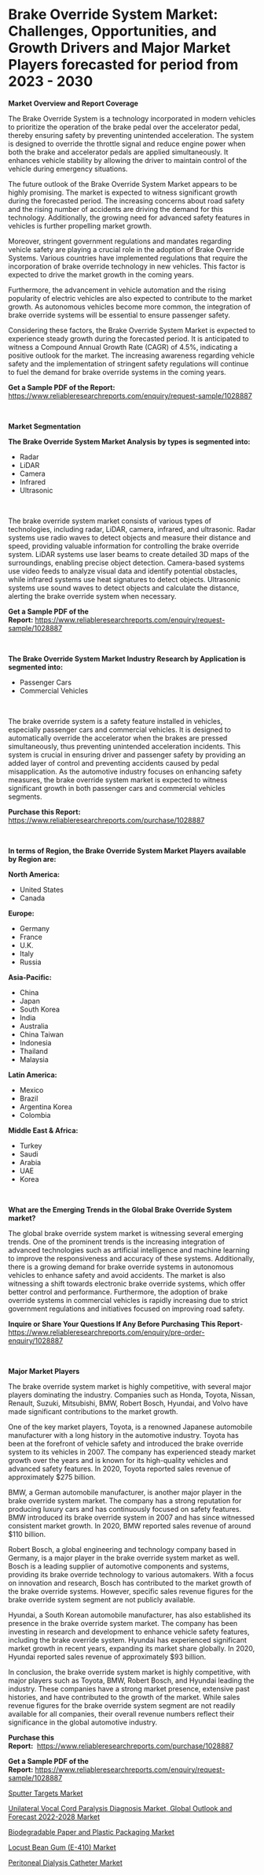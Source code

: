 <p><h1>Brake Override System Market: Challenges, Opportunities, and Growth Drivers and Major Market Players forecasted for period from 2023 - 2030</h1></p><p><strong>Market Overview and Report Coverage</strong></p>
<p><p>The Brake Override System is a technology incorporated in modern vehicles to prioritize the operation of the brake pedal over the accelerator pedal, thereby ensuring safety by preventing unintended acceleration. The system is designed to override the throttle signal and reduce engine power when both the brake and accelerator pedals are applied simultaneously. It enhances vehicle stability by allowing the driver to maintain control of the vehicle during emergency situations.</p><p>The future outlook of the Brake Override System Market appears to be highly promising. The market is expected to witness significant growth during the forecasted period. The increasing concerns about road safety and the rising number of accidents are driving the demand for this technology. Additionally, the growing need for advanced safety features in vehicles is further propelling market growth.</p><p>Moreover, stringent government regulations and mandates regarding vehicle safety are playing a crucial role in the adoption of Brake Override Systems. Various countries have implemented regulations that require the incorporation of brake override technology in new vehicles. This factor is expected to drive the market growth in the coming years.</p><p>Furthermore, the advancement in vehicle automation and the rising popularity of electric vehicles are also expected to contribute to the market growth. As autonomous vehicles become more common, the integration of brake override systems will be essential to ensure passenger safety.</p><p>Considering these factors, the Brake Override System Market is expected to experience steady growth during the forecasted period. It is anticipated to witness a Compound Annual Growth Rate (CAGR) of 4.5%, indicating a positive outlook for the market. The increasing awareness regarding vehicle safety and the implementation of stringent safety regulations will continue to fuel the demand for brake override systems in the coming years.</p></p>
<p><strong>Get a Sample PDF of the Report:</strong> <a href="https://www.reliableresearchreports.com/enquiry/request-sample/1028887">https://www.reliableresearchreports.com/enquiry/request-sample/1028887</a></p>
<p>&nbsp;</p>
<p><strong>Market Segmentation</strong></p>
<p><strong>The Brake Override System Market Analysis by types is segmented into:</strong></p>
<p><ul><li>Radar</li><li>LiDAR</li><li>Camera</li><li>Infrared</li><li>Ultrasonic</li></ul></p>
<p>&nbsp;</p>
<p><p>The brake override system market consists of various types of technologies, including radar, LiDAR, camera, infrared, and ultrasonic. Radar systems use radio waves to detect objects and measure their distance and speed, providing valuable information for controlling the brake override system. LiDAR systems use laser beams to create detailed 3D maps of the surroundings, enabling precise object detection. Camera-based systems use video feeds to analyze visual data and identify potential obstacles, while infrared systems use heat signatures to detect objects. Ultrasonic systems use sound waves to detect objects and calculate the distance, alerting the brake override system when necessary.</p></p>
<p><strong>Get a Sample PDF of the Report:</strong>&nbsp;<a href="https://www.reliableresearchreports.com/enquiry/request-sample/1028887">https://www.reliableresearchreports.com/enquiry/request-sample/1028887</a></p>
<p>&nbsp;</p>
<p><strong>The Brake Override System Market Industry Research by Application is segmented into:</strong></p>
<p><ul><li>Passenger Cars</li><li>Commercial Vehicles</li></ul></p>
<p>&nbsp;</p>
<p><p>The brake override system is a safety feature installed in vehicles, especially passenger cars and commercial vehicles. It is designed to automatically override the accelerator when the brakes are pressed simultaneously, thus preventing unintended acceleration incidents. This system is crucial in ensuring driver and passenger safety by providing an added layer of control and preventing accidents caused by pedal misapplication. As the automotive industry focuses on enhancing safety measures, the brake override system market is expected to witness significant growth in both passenger cars and commercial vehicles segments.</p></p>
<p><strong>Purchase this Report:</strong>&nbsp; <a href="https://www.reliableresearchreports.com/purchase/1028887">https://www.reliableresearchreports.com/purchase/1028887</a></p>
<p>&nbsp;</p>
<p><strong>In terms of Region, the Brake Override System Market Players available by Region are:</strong></p>
<p>
    <p> <strong> North America: </strong>
        <ul>
            <li>United States</li>
            <li>Canada</li>
        </ul>
        </p> 
    <p> <strong> Europe: </strong>
        <ul>
            <li>Germany</li>
            <li>France</li>
            <li>U.K.</li>
            <li>Italy</li>
            <li>Russia</li>
        </ul>
        </p> 
    <p> <strong> Asia-Pacific: </strong>
        <ul>
            <li>China</li>
            <li>Japan</li>
            <li>South Korea</li>
            <li>India</li>
            <li>Australia</li>
            <li>China Taiwan</li>
            <li>Indonesia</li>
            <li>Thailand</li>
            <li>Malaysia</li>
        </ul>
        </p> 
    <p> <strong> Latin America: </strong>
        <ul>
            <li>Mexico</li>
            <li>Brazil</li>
            <li>Argentina Korea</li>
            <li>Colombia</li>
        </ul>
        </p> 
    <p> <strong> Middle East & Africa: </strong>
        <ul>
            <li>Turkey</li>
            <li>Saudi</li>
            <li>Arabia</li>
            <li>UAE</li>
            <li>Korea</li>
        </ul>
    </p>
    </p>
<p>&nbsp;</p>
<p><strong>What are the Emerging Trends in the Global Brake Override System market?</strong></p>
<p><p>The global brake override system market is witnessing several emerging trends. One of the prominent trends is the increasing integration of advanced technologies such as artificial intelligence and machine learning to improve the responsiveness and accuracy of these systems. Additionally, there is a growing demand for brake override systems in autonomous vehicles to enhance safety and avoid accidents. The market is also witnessing a shift towards electronic brake override systems, which offer better control and performance. Furthermore, the adoption of brake override systems in commercial vehicles is rapidly increasing due to strict government regulations and initiatives focused on improving road safety.</p></p>
<p><strong>Inquire or Share Your Questions If Any Before Purchasing This Report</strong>- <a href="https://www.reliableresearchreports.com/enquiry/pre-order-enquiry/1028887">https://www.reliableresearchreports.com/enquiry/pre-order-enquiry/1028887</a></p>
<p>&nbsp;</p>
<p><strong>Major Market Players</strong></p>
<p><p>The brake override system market is highly competitive, with several major players dominating the industry. Companies such as Honda, Toyota, Nissan, Renault, Suzuki, Mitsubishi, BMW, Robert Bosch, Hyundai, and Volvo have made significant contributions to the market growth.</p><p>One of the key market players, Toyota, is a renowned Japanese automobile manufacturer with a long history in the automotive industry. Toyota has been at the forefront of vehicle safety and introduced the brake override system to its vehicles in 2007. The company has experienced steady market growth over the years and is known for its high-quality vehicles and advanced safety features. In 2020, Toyota reported sales revenue of approximately $275 billion.</p><p>BMW, a German automobile manufacturer, is another major player in the brake override system market. The company has a strong reputation for producing luxury cars and has continuously focused on safety features. BMW introduced its brake override system in 2007 and has since witnessed consistent market growth. In 2020, BMW reported sales revenue of around $110 billion.</p><p>Robert Bosch, a global engineering and technology company based in Germany, is a major player in the brake override system market as well. Bosch is a leading supplier of automotive components and systems, providing its brake override technology to various automakers. With a focus on innovation and research, Bosch has contributed to the market growth of the brake override systems. However, specific sales revenue figures for the brake override system segment are not publicly available.</p><p>Hyundai, a South Korean automobile manufacturer, has also established its presence in the brake override system market. The company has been investing in research and development to enhance vehicle safety features, including the brake override system. Hyundai has experienced significant market growth in recent years, expanding its market share globally. In 2020, Hyundai reported sales revenue of approximately $93 billion.</p><p>In conclusion, the brake override system market is highly competitive, with major players such as Toyota, BMW, Robert Bosch, and Hyundai leading the industry. These companies have a strong market presence, extensive past histories, and have contributed to the growth of the market. While sales revenue figures for the brake override system segment are not readily available for all companies, their overall revenue numbers reflect their significance in the global automotive industry.</p></p>
<p><strong>Purchase this Report:</strong>&nbsp;&nbsp;<a href="https://www.reliableresearchreports.com/purchase/1028887">https://www.reliableresearchreports.com/purchase/1028887</a></p>
<p></p>
<p><strong>Get a Sample PDF of the Report:</strong>&nbsp;<a href="https://www.reliableresearchreports.com/enquiry/request-sample/1028887">https://www.reliableresearchreports.com/enquiry/request-sample/1028887</a></p>
<p><p><a href="https://www.reportprime.com/sputter-targets-r2601">Sputter Targets Market</a></p><p><a href="https://medium.com/@anamariaagolli86/unilateral-vocal-cord-paralysis-diagnosis-market-global-outlook-and-forecast-2022-2028-market-51fc066346c7">Unilateral Vocal Cord Paralysis Diagnosis Market, Global Outlook and Forecast 2022-2028 Market</a></p><p><a href="https://www.linkedin.com/pulse/biodegradable-paper-plastic-packaging-market-size-2023--nmpzf/">Biodegradable Paper and Plastic Packaging Market</a></p><p><a href="https://issuu.com/reportprime-2/docs/locust-bean-gum-e-410-market-size-2030.pptx?fr=xKAE9_zU1NQ">Locust Bean Gum (E-410) Market</a></p><p><a href="https://www.reportprime.com/peritoneal-dialysis-catheter-r8596">Peritoneal Dialysis Catheter Market</a></p></p>